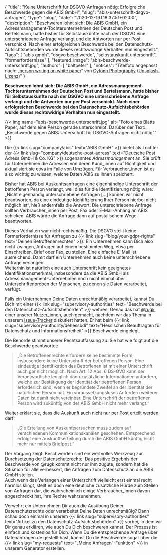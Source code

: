 {
    "title": "Keine Unterschrift für DSGVO-Anfragen nötig: Erfolgreiche Beschwerde gegen die ABIS GmbH",
    "slug": "abis-unterschrift-dsgvo-anfragen",
    "type": "blog",
    "date": "2020-12-19T18:37:51+02:00",
    "description": "Beschweren lohnt sich: Die ABIS GmbH, ein Adressmanagement-Tochterunternehmen der Deutschen Post und Bertelsmann, hatte bisher für Selbstauskünfte nach der DSGVO eine unterschriebene Anfrage verlangt und die Antworten nur per Post verschickt. Nach einer erfolgreichen Beschwerde bei den Datenschutz-Aufsichtsbehörden wurde dieses rechtswidrige Verhalten nun eingestellt.",
    "tags": [ "abis gmbh", "dsgvo beschwerde", "selbstauskunft unterschrift", "formerfordernisse" ],
    "featured_image": "abis-beschwerde-unterschrift.jpg",
    "authors": [ "baltpeter" ],
    "notices": "Titelfoto angepasst nach: „[person writing on white paper](https://unsplash.com/photos/GJao3ZTX9gU)“ von [Cytonn Photography](https://unsplash.com/@cytonn_photography) ([Unsplash-Lizenz](https://unsplash.com/license))"
}

**Beschweren lohnt sich: Die ABIS GmbH, ein Adressmanagement-Tochterunternehmen der Deutschen Post und Bertelsmann, hatte bisher für Selbstauskünfte nach der DSGVO eine unterschriebene Anfrage verlangt und die Antworten nur per Post verschickt. Nach einer erfolgreichen Beschwerde bei den Datenschutz-Aufsichtsbehörden wurde dieses rechtswidrige Verhalten nun eingestellt.**

{{< img name="abis-beschwerde-unterschrift.jpg" alt="Foto eines Blatts Paper, auf dem eine Person gerade unterschreibt. Darüber der Text: „Beschwerde gegen ABIS: Unterschrift für DSGVO-Anfragen nicht nötig“" >}}

Die {{< link slug="company/abis" text="ABIS GmbH" >}} bietet als Tochter der {{< link slug="company/deutsche-post-adress" text="Deutsche Post Adress GmbH & Co. KG" >}} sogenanntes *Adressmanagement* an. Sie prüft für Unternehmen die Adressen von deren Kund_innen auf Richtigkeit und aktualisiert sie etwa im Falle von Umzügen. Für Verbraucher_innen ist es also wichtig zu wissen, welche Daten ABIS zu ihnen speichert.

Bisher hat ABIS bei Auskunftsanfragen eine eigenhändige Unterschrift der betroffenen Person verlangt, weil dies für die Identifizierung nötig wäre: „Nicht eigenhändig unterschriebene Anfragen […] können wir nicht beantworten, da eine eindeutige Identifizierung Ihrer Person hierbei nicht möglich ist“, hieß andernfalls die Antwort. Die unterschriebene Anfrage sollten Verbraucher_innen per Post, Fax oder E-Mail-Anhang an ABIS schicken. ABIS würde die Anfrage dann auf postalischem Wege beantworten. 

Dieses Verhalten war nicht rechtsmäßig. Die DSGVO stellt keine Formerfordernisse für Anfragen zu {{< link slug="blog/your-gdpr-rights" text="Deinen Betroffenenrechten" >}}. Ein Unternehmen kann Dich also nicht zwingen, Anfragen auf einem bestimmten Weg, etwa per Einschreiben, Brief oder Fax, zu stellen. Eine einfache E-Mail ist ausreichend. Damit darf ein Unternehmen auch keine unterschriebene Anfrage verlangen.  
Weiterhin ist natürlich eine auch Unterschrift kein geeignetes Identifikationsmerkmal, insbesondere da die ABIS GmbH als Adressmanagement-Unternehmen noch nicht einmal über Unterschriftenproben der Menschen, zu denen sie Daten verarbeitet, verfügt.

Falls ein Unternehmen Deine Daten unrechtmäßig verarbeitet, kannst Du Dich mit einer {{< link slug="supervisory-authorities" text="Beschwerde bei den Datenschutz-Aufsichtsbehörden" >}} wehren. Genau das hat [@rugk](https://github.com/rugk), einer unserer Nutzer_innen, auch gemacht, nachdem wir das Thema in unserem [Issue-Tracker](https://github.com/datenanfragen/data/pull/812) diskutiert hatten. Er hat beim {{< link slug="supervisory-authority/dehessbdi" text="Hessischen Beauftragten für Datenschutz und Informationsfreiheit" >}} Beschwerde eingelegt.

Die Behörde stimmt unserer Rechtsauffassung zu. Sie hat wie folgt auf die Beschwerde geantwortet:

> „Die Betroffenenrechte erfordern keine bestimmte Form, insbesondere keine Unterschrift der betroffenen Person. Eine eindeutige Identifikation des Betroffenen ist mit einer Unterschrift auch gar nicht möglich. Nach Art. 12 Abs. 6 DS-GVO kann der Verantwortliche lediglich dann zusätzliche Informationen anfordern, welche zur Bestätigung der Identität der betroffenen Person erforderlich sind, wenn er begründete Zweifel an der Identität der natürlichen Person hat. Ein voraussetzungsloses Anfordern weiterer Daten ist damit nicht vereinbar. Eine Unterschrift der betroffenen Person wird zukünftig von der ABIS GmbH nicht mehr verlangt.“

Weiter erklärt sie, dass die Auskunft auch nicht nur per Post erteilt werden darf:

> „Die Erteilung von Auskunftsersuchen muss zudem auf verschiedenen Kommunikationskanälen geschehen. Entsprechend erfolgt eine Auskunftserteilung durch die ABIS GmbH künftig nicht mehr nur mittels Briefpost.“

Der Vorgang zeigt: Beschwerden sind ein wertvolles Werkzeug zur Durchsetzung der Datenschutzrechte. Das positive Ergebnis der Beschwerde von @rugk kommt nicht nur ihm zugute, sondern hat die Situation für alle verbessert, die Anfragen zum Datenschutz an die ABIS GmbH stellen.  
Auch wenn das Verlangen einer Unterschrift vielleicht erst einmal recht harmlos klingt, stellt es doch eine deutliche zusätzliche Hürde zum Stellen von Anfragen dar, die wahrscheinlich einige Verbraucher_innen davon abgeschreckt hat, ihre Rechte wahrzunehmen.

Verwehrt ein Unternehmen Dir auch die Ausübung Deiner Datenschutzrechte oder verarbeitet Deine Daten unrechtmäßig? Dann schau doch einmal in unserem {{< link slug="supervisory-authorities" text="Artikel zu den Datenschutz-Aufsichtsbehörden" >}} vorbei, in dem wir Dir genau erklären, wie auch Du Dich beschweren kannst. Der Prozess ist einfach und kostenlos für Dich. Wenn Du die entsprechende Anfrage über Datenanfragen.de gestellt hast, kannst Du die Beschwerde sogar über die {{< link slug="my-requests" text="„Meine Anfragen“-Funktion" >}} in unserem Generator erstellen.
